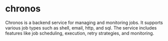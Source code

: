 # chronos
Chronos is a backend service for managing and monitoring jobs. It supports various job types such as shell, email, http, and sql. The service includes features like job scheduling, execution, retry strategies, and monitoring.
